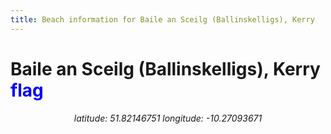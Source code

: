 ```yaml
---
title: Beach information for Baile an Sceilg (Ballinskelligs), Kerry
---
```

# Baile an Sceilg (Ballinskelligs), Kerry <span class="material-icons" style="color: blue;">flag</span>

<div align="center"><i>latitude: 51.82146751 longitude: -10.27093671</i></div>